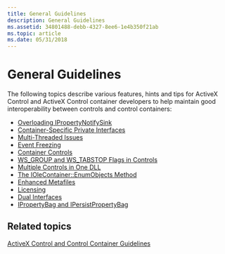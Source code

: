 ```yaml
---
title: General Guidelines
description: General Guidelines
ms.assetid: 34801488-debb-4327-8ee6-1e4b350f21ab
ms.topic: article
ms.date: 05/31/2018
---
```


# General Guidelines

The following topics describe various features, hints and tips for ActiveX Control and ActiveX Control container developers to help maintain good interoperability between controls and control containers:

-   [Overloading IPropertyNotifySink](overloading-ipropertynotifysink.md)
-   [Container-Specific Private Interfaces](container-specific-private-interfaces.md)
-   [Multi-Threaded Issues](multithreaded-issues.md)
-   [Event Freezing](event-freezing.md)
-   [Container Controls](container-controls.md)
-   [WS\_GROUP and WS\_TABSTOP Flags in Controls](ws-group-and-ws-tabstop-flags-in-controls.md)
-   [Multiple Controls in One DLL](multiple-controls-in-one-dll.md)
-   [The IOleContainer::EnumObjects Method](the-iolecontainer--enumobjects-method.md)
-   [Enhanced Metafiles](enhanced-metafiles.md)
-   [Licensing](licensing.md)
-   [Dual Interfaces](dual-interfaces.md)
-   [IPropertyBag and IPersistPropertyBag](ipropertybag-and-ipersistpropertybag.md)

## Related topics

<dl> <dt>

[ActiveX Control and Control Container Guidelines](activex-control-and-control-container-guidelines.md)
</dt> </dl>

 

 




